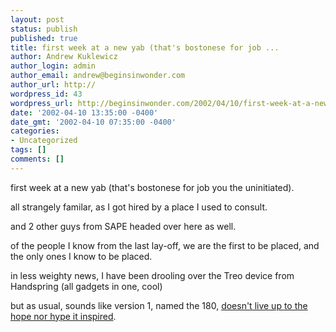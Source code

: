 ```yaml
---
layout: post
status: publish
published: true
title: first week at a new yab (that's bostonese for job ...
author: Andrew Kuklewicz
author_login: admin
author_email: andrew@beginsinwonder.com
author_url: http://
wordpress_id: 43
wordpress_url: http://beginsinwonder.com/2002/04/10/first-week-at-a-new-yab-thats-bostonese-for-job/
date: '2002-04-10 13:35:00 -0400'
date_gmt: '2002-04-10 07:35:00 -0400'
categories:
- Uncategorized
tags: []
comments: []
---
```

<p>first week at a new yab (that's bostonese for job you the uninitiated).</p>
<p>all strangely familar, as I got hired by a place I used to consult.</p>
<p>and 2 other guys from SAPE headed over here as well.</p>
<p>of the people I know from the last lay-off, we are the first to be placed, and the only ones I know to be placed.</p>
<p>in less weighty news, I have been drooling over the Treo device from Handspring (all gadgets in one, cool)</p>
<p>but as usual, sounds like version 1, named the 180, <a href='http://slashdot.org/article.pl?sid=02/04/05/1718252&amp;mode=thread&amp;tid=100'>doesn't live up to the hope nor hype it inspired</a>.<!--ae5b1b54f3545abc9604924ef29a44f0--></p>
